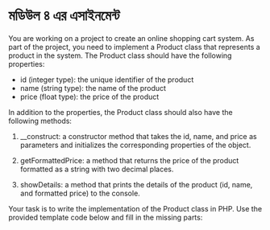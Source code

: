 # মডিউল ৪ এর এসাইনমেন্ট

You are working on a project to create an online shopping cart system. As part of the project, you need to implement a Product class that represents a product in the system. The Product class should have the following properties:


- id (integer type): the unique identifier of the product
- name (string type): the name of the product
- price (float type): the price of the product


In addition to the properties, the Product class should also have the following methods:


1. __construct: a constructor method that takes the id, name, and price as parameters and initializes the corresponding properties of the object.


2. getFormattedPrice: a method that returns the price of the product formatted as a string with two decimal places.


3. showDetails: a method that prints the details of the product (id, name, and formatted price) to the console.


Your task is to write the implementation of the Product class in PHP. Use the provided template code below and fill in the missing parts:
